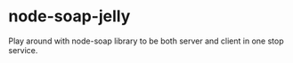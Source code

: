 # node-soap-jelly

Play around with node-soap library to be both server and client in one stop service.